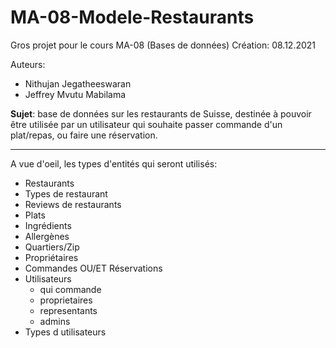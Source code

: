 # MA-08-Modele-Restaurants



Gros projet pour le cours MA-08 (Bases de données)
Création: 08.12.2021



Auteurs:

- Nithujan Jegatheeswaran
- Jeffrey Mvutu Mabilama



**Sujet**: base de données sur les restaurants de Suisse, destinée à pouvoir être utilisée par un utilisateur qui souhaite passer commande d'un plat/repas, ou faire une réservation.





----



A vue d'oeil, les types d'entités qui seront utilisés:

- Restaurants
- Types de restaurant
- Reviews de restaurants
- Plats
- Ingrédients
- Allergènes
- Quartiers/Zip
- Propriétaires
- Commandes OU/ET Réservations
- Utilisateurs
  - qui commande
  - proprietaires
  - representants
  - admins
- Types d utilisateurs



